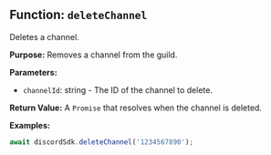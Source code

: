 ## Function: `deleteChannel`

Deletes a channel.

**Purpose:**
Removes a channel from the guild.

**Parameters:**
- `channelId`: string - The ID of the channel to delete.

**Return Value:**
A `Promise` that resolves when the channel is deleted.

**Examples:**
```typescript
await discordSdk.deleteChannel('1234567890');
```